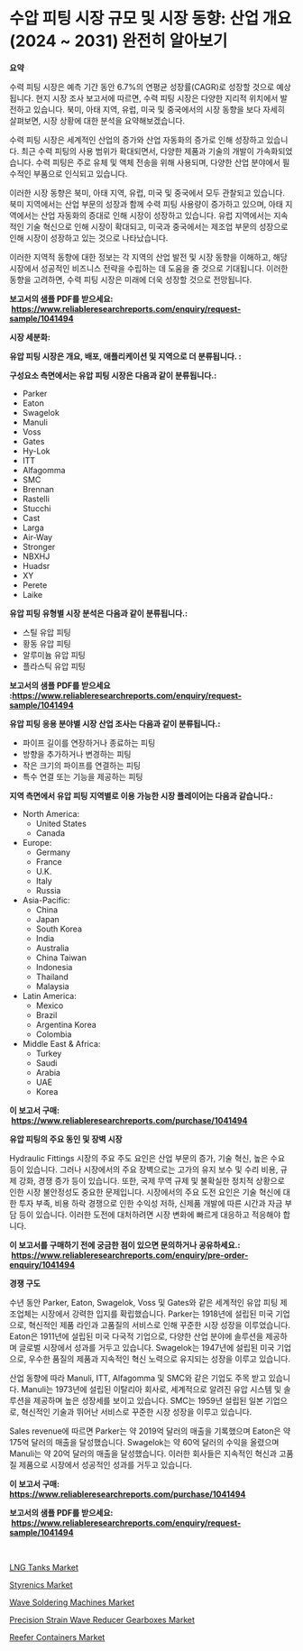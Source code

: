 <p><h1>수압 피팅 시장 규모 및 시장 동향: 산업 개요 (2024 ~ 2031) 완전히 알아보기</h1></p><p><strong>요약</strong></p>
<p><p>수력 피팅 시장은 예측 기간 동안 6.7%의 연평균 성장률(CAGR)로 성장할 것으로 예상됩니다. 현지 시장 조사 보고서에 따르면, 수력 피팅 시장은 다양한 지리적 위치에서 발전하고 있습니다. 북미, 아태 지역, 유럽, 미국 및 중국에서의 시장 동향을 보다 자세히 살펴보면, 시장 상황에 대한 분석을 요약해보겠습니다.</p><p>수력 피팅 시장은 세계적인 산업의 증가와 산업 자동화의 증가로 인해 성장하고 있습니다. 최근 수력 피팅의 사용 범위가 확대되면서, 다양한 제품과 기술의 개발이 가속화되었습니다. 수력 피팅은 주로 유체 및 액체 전송을 위해 사용되며, 다양한 산업 분야에서 필수적인 부품으로 인식되고 있습니다.</p><p>이러한 시장 동향은 북미, 아태 지역, 유럽, 미국 및 중국에서 모두 관찰되고 있습니다. 북미 지역에서는 산업 부문의 성장과 함께 수력 피팅 사용량이 증가하고 있으며, 아태 지역에서는 산업 자동화의 증대로 인해 시장이 성장하고 있습니다. 유럽 지역에서는 지속적인 기술 혁신으로 인해 시장이 확대되고, 미국과 중국에서는 제조업 부문의 성장으로 인해 시장이 성장하고 있는 것으로 나타났습니다.</p><p>이러한 지역적 동향에 대한 정보는 각 지역의 산업 발전 및 시장 동향을 이해하고, 해당 시장에서 성공적인 비즈니스 전략을 수립하는 데 도움을 줄 것으로 기대됩니다. 이러한 동향을 고려하면, 수력 피팅 시장은 미래에 더욱 성장할 것으로 전망됩니다.</p></p>
<p><strong>보고서의 샘플 PDF를 받으세요: &nbsp;<a href="https://www.reliableresearchreports.com/enquiry/request-sample/1041494">https://www.reliableresearchreports.com/enquiry/request-sample/1041494</a></strong></p>
<p><strong>시장 세분화:</strong></p>
<p><strong> 유압 피팅 시장은 개요, 배포, 애플리케이션 및 지역으로 더 분류됩니다. :</strong></p>
<p><strong>구성요소 측면에서는 유압 피팅 시장은 다음과 같이 분류됩니다.:</strong></p>
<p><ul><li>Parker</li><li>Eaton</li><li>Swagelok</li><li>Manuli</li><li>Voss</li><li>Gates</li><li>Hy-Lok</li><li>ITT</li><li>Alfagomma</li><li>SMC</li><li>Brennan</li><li>Rastelli</li><li>Stucchi</li><li>Cast</li><li>Larga</li><li>Air-Way</li><li>Stronger</li><li>NBXHJ</li><li>Huadsr</li><li>XY</li><li>Perete</li><li>Laike</li></ul></p>
<p><strong> 유압 피팅 유형별 시장 분석은 다음과 같이 분류됩니다.:</strong></p>
<p><ul><li>스틸 유압 피팅</li><li>황동 유압 피팅</li><li>알루미늄 유압 피팅</li><li>플라스틱 유압 피팅</li></ul></p>
<p><strong>보고서의 샘플 PDF를 받으세요 :<a href="https://www.reliableresearchreports.com/enquiry/request-sample/1041494">https://www.reliableresearchreports.com/enquiry/request-sample/1041494</a></strong></p>
<p><strong> 유압 피팅 응용 분야별 시장 산업 조사는 다음과 같이 분류됩니다.:</strong></p>
<p><ul><li>파이프 길이를 연장하거나 종료하는 피팅</li><li>방향을 추가하거나 변경하는 피팅</li><li>작은 크기의 파이프를 연결하는 피팅</li><li>특수 연결 또는 기능을 제공하는 피팅</li></ul></p>
<p><strong>지역 측면에서 유압 피팅 지역별로 이용 가능한 시장 플레이어는 다음과 같습니다.:</strong></p>
<p><ul>
    <li>
        North America:
        <ul>
            <li>United States</li>
            <li>Canada</li>
        </ul>
    </li>
    <li>
        Europe:
        <ul>
            <li>Germany</li>
            <li>France</li>
            <li>U.K.</li>
            <li>Italy</li>
            <li>Russia</li>
        </ul>
    </li>
    <li>
        Asia-Pacific:
        <ul>
            <li>China</li>
            <li>Japan</li>
            <li>South Korea</li>
            <li>India</li>
            <li>Australia</li>
            <li>China Taiwan</li>
            <li>Indonesia</li>
            <li>Thailand</li>
            <li>Malaysia</li>
        </ul>
    </li>
    <li>
        Latin America:
        <ul>
            <li>Mexico</li>
            <li>Brazil</li>
            <li>Argentina Korea</li>
            <li>Colombia</li>
        </ul>
    </li>
    <li>
        Middle East & Africa:
        <ul>
            <li>Turkey</li>
            <li>Saudi</li>
            <li>Arabia</li>
            <li>UAE</li>
            <li>Korea</li>
        </ul>
    </li>
    </ul></p>
<p><strong>이 보고서 구매: &nbsp;<a href="https://www.reliableresearchreports.com/purchase/1041494">https://www.reliableresearchreports.com/purchase/1041494</a></strong></p>
<p><strong>유압 피팅의 주요 동인 및 장벽 시장</strong></p>
<p><p>Hydraulic Fittings 시장의 주요 주도 요인은 산업 부문의 증가, 기술 혁신, 높은 수요 등이 있습니다. 그러나 시장에서의 주요 장벽으로는 고가의 유지 보수 및 수리 비용, 규제 강화, 경쟁 증가 등이 있습니다. 또한, 국제 무역 규제 및 불확실한 정치적 상황으로 인한 시장 불안정성도 중요한 문제입니다. 시장에서의 주요 도전 요인은 기술 혁신에 대한 투자 부족, 비용 하락 경쟁으로 인한 수익성 저하, 신제품 개발에 따른 시간과 자금 부담 등이 있습니다. 이러한 도전에 대처하려면 시장 변화에 빠르게 대응하고 적응해야 합니다.</p></p>
<p><strong>이 보고서를 구매하기 전에 궁금한 점이 있으면 문의하거나 공유하세요.: &nbsp;<a href="https://www.reliableresearchreports.com/enquiry/pre-order-enquiry/1041494">https://www.reliableresearchreports.com/enquiry/pre-order-enquiry/1041494</a></strong></p>
<p><strong>경쟁 구도</strong></p>
<p><p>수년 동안 Parker, Eaton, Swagelok, Voss 및 Gates와 같은 세계적인 유압 피팅 제조업체는 시장에서 강력한 입지를 확립했습니다. Parker는 1918년에 설립된 미국 기업으로, 혁신적인 제품 라인과 고품질의 서비스로 인해 꾸준한 시장 성장을 이루었습니다. Eaton은 1911년에 설립된 미국 다국적 기업으로, 다양한 산업 분야에 솔루션을 제공하며 글로벌 시장에서 성과를 거두고 있습니다. Swagelok는 1947년에 설립된 미국 기업으로, 우수한 품질의 제품과 지속적인 혁신 노력으로 유지되는 성장을 이루고 있습니다.</p><p>산업 동향에 따라 Manuli, ITT, Alfagomma 및 SMC와 같은 기업도 주목 받고 있습니다. Manuli는 1973년에 설립된 이탈리아 회사로, 세계적으로 알려진 유압 시스템 및 솔루션을 제공하며 높은 성장세를 보이고 있습니다. SMC는 1959년 설립된 일본 기업으로, 혁신적인 기술과 뛰어난 서비스로 꾸준한 시장 성장을 이루고 있습니다.</p><p>Sales revenue에 따르면 Parker는 약 2019억 달러의 매출을 기록했으며 Eaton은 약 175억 달러의 매출을 달성했습니다. Swagelok는 약 60억 달러의 수익을 올렸으며 Manuli는 약 20억 달러의 매출을 달성했습니다. 이러한 회사들은 지속적인 혁신과 고품질 제품으로 시장에서 성공적인 성과를 거두고 있습니다.</p></p>
<p><strong>이 보고서 구매: &nbsp; <a href="https://www.reliableresearchreports.com/purchase/1041494">https://www.reliableresearchreports.com/purchase/1041494</a></strong></p>
<p><strong>보고서의 샘플 PDF를 받으세요: &nbsp;<a href="https://www.reliableresearchreports.com/enquiry/request-sample/1041494">https://www.reliableresearchreports.com/enquiry/request-sample/1041494</a></strong><strong></strong></p>
<p>&nbsp;</p>
<p><p><a href="https://issuu.com/reportprime-2/docs/lng-tanks-market-size-2030.pptx">LNG Tanks Market</a></p><p><a href="https://github.com/FassouRP/Market-Research-Report-List-3/blob/main/styrenics-market.md">Styrenics Market</a></p><p><a href="https://view.publitas.com/reportprime-1/wave-soldering-machines-market-share-market-new-trends-analysis-report-by-type-by-application-by-end-use-by-region-and-segment-forecasts-2023-2030/">Wave Soldering Machines Market</a></p><p><a href="https://view.publitas.com/reportprime-1/precision-strain-wave-reducer-gearboxes-market-size-evaluating-its-market-trends-growth-and-projections-2023-2030/">Precision Strain Wave Reducer Gearboxes Market</a></p><p><a href="https://issuu.com/reportprime-2/docs/reefer-containers-market-size-2030.pptx">Reefer Containers Market</a></p></p>